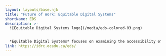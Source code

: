 ```yaml
---
layout: layouts/base.njk
title: "Future of Work: Equitable Digital Systems"
shortName: EDS
description: >-
  ![Equitable Digital Systems logo](/media/eds-colored-03.png)


  *Equitable Digital Systems* focuses on examining the accessibility of the digital tools and systems we use for work. We will use our shared experiences to make recommendations for Accessibility Standards Canada on how to prevent accessibility barriers at work from information and communication systems.
link: https://idrc.ocadu.ca/eds/
---
```

